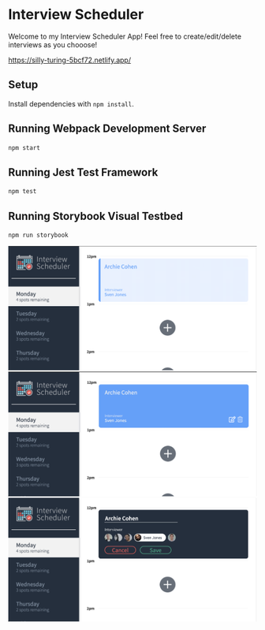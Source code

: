 # Interview Scheduler

Welcome to my Interview Scheduler App! Feel free to create/edit/delete interviews as you chooose!

https://silly-turing-5bcf72.netlify.app/

## Setup

Install dependencies with `npm install`.

## Running Webpack Development Server

```sh
npm start
```

## Running Jest Test Framework

```sh
npm test
```

## Running Storybook Visual Testbed

```sh
npm run storybook
```

![Main](https://github.com/RAFH82/interview_scheduler/blob/master/docs/Main-page.png?raw=true)
![Selecting Interview](https://github.com/RAFH82/interview_scheduler/blob/master/docs/Selecting-interview.png?raw=true)
![Editing Interview](https://github.com/RAFH82/interview_scheduler/blob/master/docs/Editing-interview.png?raw=true)
